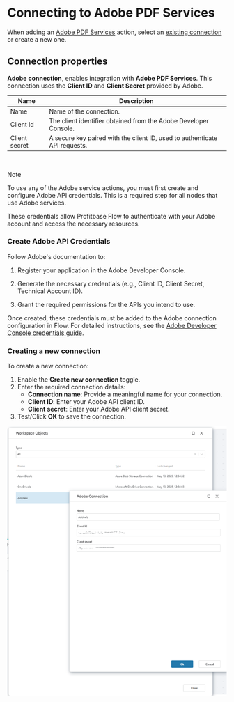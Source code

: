 # Connecting to Adobe PDF Services

When adding an [Adobe PDF Services](https://opensource.adobe.com/pdftools-sdk-docs/release/latest/index.html) action, select an [existing connection](../../workspaces/workspace-objects.md) or create a new one.

## Connection properties

**Adobe connection**, enables integration with **Adobe PDF Services**. This connection uses the **Client ID** and **Client Secret** provided by Adobe. 

| Name           | Description                                                                 |
|-----------------|-----------------------------------------------------------------------------|
| Name            | Name of the connection.                                                     |
| Client Id       | The client identifier obtained from the Adobe Developer Console.            |
| Client secret   | A secure key paired with the client ID, used to authenticate API requests.  |

<br/>

> [!NOTE]
> To use any of the Adobe service actions, you must first create and configure Adobe API credentials. This is a required step for all nodes that use Adobe services.
> 
> These credentials allow Profitbase Flow to authenticate with your Adobe account and access the necessary resources.

### Create Adobe API Credentials

Follow Adobe's documentation to:

1. Register your application in the Adobe Developer Console.

2. Generate the necessary credentials (e.g., Client ID, Client Secret, Technical Account ID).

3. Grant the required permissions for the APIs you intend to use.

Once created, these credentials must be added to the Adobe connection configuration in Flow. For detailed instructions, see the [Adobe Developer Console credentials guide](https://developer.adobe.com/developer-console/docs/guides/credentials).


### Creating a new connection

To create a new connection:

1. Enable the **Create new connection** toggle.
2. Enter the required connection details:
   - **Connection name**: Provide a meaningful name for your connection.
   - **Client ID**: Enter your Adobe API client ID.
   - **Client secret**: Enter your Adobe API client secret.
3. Test/Click **OK** to save the connection.

![img](../../../../images/flow/connection-adobe.png)
